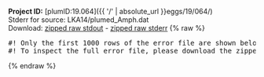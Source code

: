 **Project ID:** [plumID:19.064]({{ '/' | absolute_url }}eggs/19/064/)  
Stderr for source:  LKA14/plumed_Amph.dat   
Download: [zipped raw stdout](plumed_Amph.dat.plumed_master.stdout.txt.zip) - [zipped raw stderr](plumed_Amph.dat.plumed_master.stderr.txt.zip) 
{% raw %}
<pre>
#! Only the first 1000 rows of the error file are shown below
#! To inspect the full error file, please download the zipped raw stderr file above
</pre>
{% endraw %}
